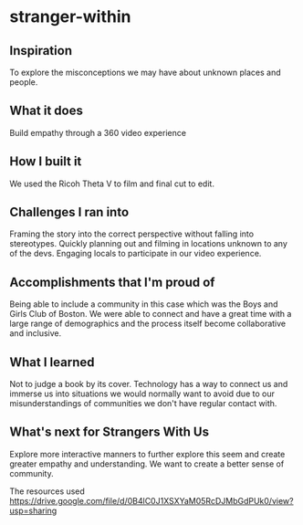 # stranger-within
## Inspiration
To explore the misconceptions we may have about unknown places and people.
## What it does
Build empathy through a 360 video experience

## How I built it
We used the Ricoh Theta V to film  and final cut to edit.

## Challenges I ran into
Framing the story into the correct perspective without falling into stereotypes.  Quickly planning out and filming in locations unknown to any of the devs.  Engaging locals to participate in our video experience.

## Accomplishments that I'm proud of
Being able to include a community in this case which was the Boys and Girls Club of Boston.  We were able to connect and have a great time with a large range of demographics and the process itself become collaborative and inclusive.

## What I learned
Not to judge a book by its cover.  Technology has a way to connect us and immerse us into situations we would normally want to avoid due to our misunderstandings of communities we don't have regular contact with.
## What's next for Strangers With Us
Explore more interactive manners to further explore this seem and create greater empathy and understanding.  We want to create a better sense of community.

The resources used
https://drive.google.com/file/d/0B4lC0J1XSXYaM05RcDJMbGdPUk0/view?usp=sharing
